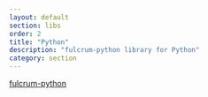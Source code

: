 ```yaml
---
layout: default
section: libs
order: 2
title: "Python"
description: "fulcrum-python library for Python"
category: section
---
```


[fulcrum-python](https://github.com/fulcrumapp/fulcrum-python)
